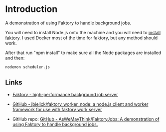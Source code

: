 # Introduction

A demonstration of using Faktory to handle background jobs.

You will need to install Node.js onto the machine and you will need to [install faktory](https://github.com/contribsys/faktory/wiki/Installation). I used Docker most of the time for faktory, but any method should work.

After that run "npm install" to make sure all the Node packages are installed and then:

```bash
nodemon scheduler.js
```

## Links
- [Faktory - high-performance background job server](http://contribsys.com/faktory/)
- [GitHub - jbielick/faktory_worker_node: a node.js client and worker framework for use with faktory work server](https://github.com/jbielick/faktory_worker_node)

- GitHub repo: [GitHub - AsWeMayThink/FaktoryJobs: A demonstration of using Faktory to handle background jobs.](https://github.com/AsWeMayThink/FaktoryJobs)
